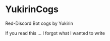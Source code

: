 # YukirinCogs
Red-Discord Bot cogs by Yukirin

If you read this ... I forgot what I wanted to write
